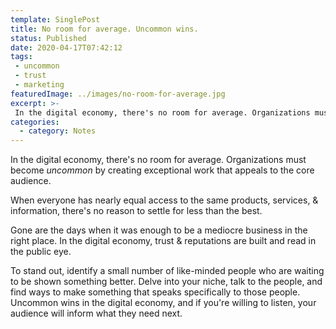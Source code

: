 ```yaml
---
template: SinglePost
title: No room for average. Uncommon wins.
status: Published
date: 2020-04-17T07:42:12tags:
 - uncommon
 - trust
 - marketing
featuredImage: ../images/no-room-for-average.jpg
excerpt: >-
 In the digital economy, there's no room for average. Organizations must become *uncommon* by creating exceptional work that appeals to the core audience.
categories:
  - category: Notes
---
```

In the digital economy, there's no room for average. Organizations must become *uncommon* by creating exceptional work that appeals to the core audience.

When everyone has nearly equal access to the same products, services, & information, there's no reason to settle for less than the best.

Gone are the days when it was enough to be a mediocre business in the right place. In the digital economy, trust & reputations are built and read in the public eye.

To stand out, identify a small number of like-minded people who are waiting to be shown something better. Delve into your niche, talk to the people, and find ways to make something that speaks specifically to those people. Uncommon wins in the digital economy, and if you're willing to listen, your audience will inform what they need next.
